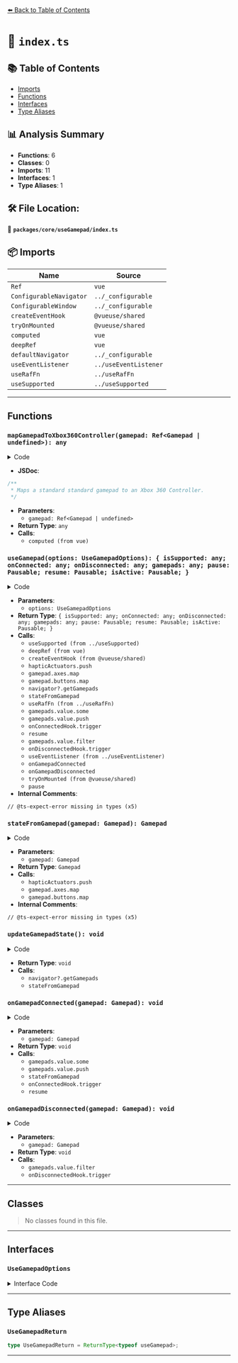 [⬅️ Back to Table of Contents](../../../index.md)

# 📄 `index.ts`

## 📚 Table of Contents

- [Imports](#imports)
- [Functions](#functions)
- [Interfaces](#interfaces)
- [Type Aliases](#type-aliases)

## 📊 Analysis Summary

- **Functions**: 6
- **Classes**: 0
- **Imports**: 11
- **Interfaces**: 1
- **Type Aliases**: 1

## 🛠️ File Location:
📂 **`packages/core/useGamepad/index.ts`**

## 📦 Imports

| Name | Source |
|------|--------|
| `Ref` | `vue` |
| `ConfigurableNavigator` | `../_configurable` |
| `ConfigurableWindow` | `../_configurable` |
| `createEventHook` | `@vueuse/shared` |
| `tryOnMounted` | `@vueuse/shared` |
| `computed` | `vue` |
| `deepRef` | `vue` |
| `defaultNavigator` | `../_configurable` |
| `useEventListener` | `../useEventListener` |
| `useRafFn` | `../useRafFn` |
| `useSupported` | `../useSupported` |


---

## Functions

### `mapGamepadToXbox360Controller(gamepad: Ref<Gamepad | undefined>): any`

<details><summary>Code</summary>

```ts
export function mapGamepadToXbox360Controller(gamepad: Ref<Gamepad | undefined>) {
  return computed(() => {
    if (gamepad.value) {
      return {
        buttons: {
          a: gamepad.value.buttons[0],
          b: gamepad.value.buttons[1],
          x: gamepad.value.buttons[2],
          y: gamepad.value.buttons[3],
        },
        bumper: {
          left: gamepad.value.buttons[4],
          right: gamepad.value.buttons[5],
        },
        triggers: {
          left: gamepad.value.buttons[6],
          right: gamepad.value.buttons[7],
        },
        stick: {
          left: {
            horizontal: gamepad.value.axes[0],
            vertical: gamepad.value.axes[1],
            button: gamepad.value.buttons[10],
          },
          right: {
            horizontal: gamepad.value.axes[2],
            vertical: gamepad.value.axes[3],
            button: gamepad.value.buttons[11],
          },
        },
        dpad: {
          up: gamepad.value.buttons[12],
          down: gamepad.value.buttons[13],
          left: gamepad.value.buttons[14],
          right: gamepad.value.buttons[15],
        },
        back: gamepad.value.buttons[8],
        start: gamepad.value.buttons[9],
      }
    }

    return null
  })
}
```
</details>

- **JSDoc**:
```ts
/**
 * Maps a standard standard gamepad to an Xbox 360 Controller.
 */
```

- **Parameters**:
  - `gamepad: Ref<Gamepad | undefined>`
- **Return Type**: `any`
- **Calls**:
  - `computed (from vue)`
### `useGamepad(options: UseGamepadOptions): { isSupported: any; onConnected: any; onDisconnected: any; gamepads: any; pause: Pausable; resume: Pausable; isActive: Pausable; }`

<details><summary>Code</summary>

```ts
export function useGamepad(options: UseGamepadOptions = {}) {
  const {
    navigator = defaultNavigator,
  } = options
  const isSupported = useSupported(() => navigator && 'getGamepads' in navigator)
  const gamepads = deepRef<Gamepad[]>([])

  const onConnectedHook = createEventHook<number>()
  const onDisconnectedHook = createEventHook<number>()

  const stateFromGamepad = (gamepad: Gamepad) => {
    const hapticActuators = []
    const vibrationActuator = 'vibrationActuator' in gamepad ? (gamepad as any).vibrationActuator : null

    if (vibrationActuator)
      hapticActuators.push(vibrationActuator)

    // @ts-expect-error missing in types
    if (gamepad.hapticActuators)
      // @ts-expect-error missing in types
      hapticActuators.push(...gamepad.hapticActuators)

    return {
      id: gamepad.id,
      index: gamepad.index,
      connected: gamepad.connected,
      mapping: gamepad.mapping,
      timestamp: gamepad.timestamp,
      vibrationActuator: gamepad.vibrationActuator,
      hapticActuators,
      axes: gamepad.axes.map(axes => axes),
      buttons: gamepad.buttons.map(button => ({ pressed: button.pressed, touched: button.touched, value: button.value })),
    } as Gamepad
  }

  const updateGamepadState = () => {
    const _gamepads = navigator?.getGamepads() || []

    for (const gamepad of _gamepads) {
      if (gamepad && gamepads.value[gamepad.index])
        gamepads.value[gamepad.index] = stateFromGamepad(gamepad)
    }
  }

  const { isActive, pause, resume } = useRafFn(updateGamepadState)

  const onGamepadConnected = (gamepad: Gamepad) => {
    if (!gamepads.value.some(({ index }) => index === gamepad.index)) {
      gamepads.value.push(stateFromGamepad(gamepad))
      onConnectedHook.trigger(gamepad.index)
    }

    resume()
  }

  const onGamepadDisconnected = (gamepad: Gamepad) => {
    gamepads.value = gamepads.value.filter(x => x.index !== gamepad.index)
    onDisconnectedHook.trigger(gamepad.index)
  }

  const listenerOptions = { passive: true }
  useEventListener('gamepadconnected', e => onGamepadConnected(e.gamepad), listenerOptions)
  useEventListener('gamepaddisconnected', e => onGamepadDisconnected(e.gamepad), listenerOptions)

  tryOnMounted(() => {
    const _gamepads = navigator?.getGamepads() || []

    for (const gamepad of _gamepads) {
      if (gamepad && gamepads.value[gamepad.index])
        onGamepadConnected(gamepad)
    }
  })

  pause()

  return {
    isSupported,
    onConnected: onConnectedHook.on,
    onDisconnected: onDisconnectedHook.on,
    gamepads,
    pause,
    resume,
    isActive,
  }
}
```
</details>

- **Parameters**:
  - `options: UseGamepadOptions`
- **Return Type**: `{ isSupported: any; onConnected: any; onDisconnected: any; gamepads: any; pause: Pausable; resume: Pausable; isActive: Pausable; }`
- **Calls**:
  - `useSupported (from ../useSupported)`
  - `deepRef (from vue)`
  - `createEventHook (from @vueuse/shared)`
  - `hapticActuators.push`
  - `gamepad.axes.map`
  - `gamepad.buttons.map`
  - `navigator?.getGamepads`
  - `stateFromGamepad`
  - `useRafFn (from ../useRafFn)`
  - `gamepads.value.some`
  - `gamepads.value.push`
  - `onConnectedHook.trigger`
  - `resume`
  - `gamepads.value.filter`
  - `onDisconnectedHook.trigger`
  - `useEventListener (from ../useEventListener)`
  - `onGamepadConnected`
  - `onGamepadDisconnected`
  - `tryOnMounted (from @vueuse/shared)`
  - `pause`
- **Internal Comments**:
```
// @ts-expect-error missing in types (x5)
```

### `stateFromGamepad(gamepad: Gamepad): Gamepad`

<details><summary>Code</summary>

```ts
(gamepad: Gamepad) => {
    const hapticActuators = []
    const vibrationActuator = 'vibrationActuator' in gamepad ? (gamepad as any).vibrationActuator : null

    if (vibrationActuator)
      hapticActuators.push(vibrationActuator)

    // @ts-expect-error missing in types
    if (gamepad.hapticActuators)
      // @ts-expect-error missing in types
      hapticActuators.push(...gamepad.hapticActuators)

    return {
      id: gamepad.id,
      index: gamepad.index,
      connected: gamepad.connected,
      mapping: gamepad.mapping,
      timestamp: gamepad.timestamp,
      vibrationActuator: gamepad.vibrationActuator,
      hapticActuators,
      axes: gamepad.axes.map(axes => axes),
      buttons: gamepad.buttons.map(button => ({ pressed: button.pressed, touched: button.touched, value: button.value })),
    } as Gamepad
  }
```
</details>

- **Parameters**:
  - `gamepad: Gamepad`
- **Return Type**: `Gamepad`
- **Calls**:
  - `hapticActuators.push`
  - `gamepad.axes.map`
  - `gamepad.buttons.map`
- **Internal Comments**:
```
// @ts-expect-error missing in types (x5)
```

### `updateGamepadState(): void`

<details><summary>Code</summary>

```ts
() => {
    const _gamepads = navigator?.getGamepads() || []

    for (const gamepad of _gamepads) {
      if (gamepad && gamepads.value[gamepad.index])
        gamepads.value[gamepad.index] = stateFromGamepad(gamepad)
    }
  }
```
</details>

- **Return Type**: `void`
- **Calls**:
  - `navigator?.getGamepads`
  - `stateFromGamepad`
### `onGamepadConnected(gamepad: Gamepad): void`

<details><summary>Code</summary>

```ts
(gamepad: Gamepad) => {
    if (!gamepads.value.some(({ index }) => index === gamepad.index)) {
      gamepads.value.push(stateFromGamepad(gamepad))
      onConnectedHook.trigger(gamepad.index)
    }

    resume()
  }
```
</details>

- **Parameters**:
  - `gamepad: Gamepad`
- **Return Type**: `void`
- **Calls**:
  - `gamepads.value.some`
  - `gamepads.value.push`
  - `stateFromGamepad`
  - `onConnectedHook.trigger`
  - `resume`
### `onGamepadDisconnected(gamepad: Gamepad): void`

<details><summary>Code</summary>

```ts
(gamepad: Gamepad) => {
    gamepads.value = gamepads.value.filter(x => x.index !== gamepad.index)
    onDisconnectedHook.trigger(gamepad.index)
  }
```
</details>

- **Parameters**:
  - `gamepad: Gamepad`
- **Return Type**: `void`
- **Calls**:
  - `gamepads.value.filter`
  - `onDisconnectedHook.trigger`

---

## Classes

> No classes found in this file.


---

## Interfaces

### `UseGamepadOptions`

<details><summary>Interface Code</summary>

```ts
export interface UseGamepadOptions extends ConfigurableWindow, ConfigurableNavigator {

}
```
</details>


---

## Type Aliases

### `UseGamepadReturn`

```ts
type UseGamepadReturn = ReturnType<typeof useGamepad>;
```


---